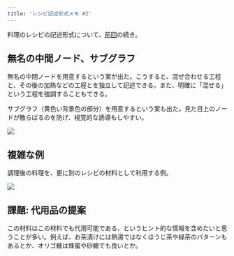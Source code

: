 ```yaml
---
title: 'レシピ記述形式メモ #2'
---
```

料理のレシピの記述形式について、[前回](https://r7kamura.com/articles/2022-05-13-mermaid-recipe-memo)の続き。

無名の中間ノード、サブグラフ
--------------

無名の中間ノードを用意するという案が出た。こうすると、混ぜ合わせる工程と、その後の加熱などの工程とを独立して記述できる。また、明確に「混ぜる」という工程を強調することもできる。

サブグラフ（黄色い背景色の部分）を用意するという案も出た。見た目上のノードが散らばるのを防げ、視覚的な誘導もしやすい。

![](https://lh3.googleusercontent.com/P7Xdh0ALVEd14s7SoU0hc-au7ul2O3sUSXv5xpu_0wCA5XZ3vWUJMtG_iNXkrLzGnTc9DD4R2yuXrTmkvhaH_cmvA___mn9w0ExkkeEuelshYEZegjxEm8sR4_yTxEakcOlw5hA-505x7zG4Zcg-cw)

複雑な例
----

調理後の料理を、更に別のレシピの材料として利用する例。

![](https://lh4.googleusercontent.com/rm0rdnhhI2YG-FyoLfh3PpmuUWtabsThTAfAScwWa4pTNQqv7ZMMqoTQvb1SnetWeAprwkoKwxMfcDC2h8nmskP3rwZlHMXk_oATadSjnG8U1ZAtaNZ1-YjUyiDNieYHw6ft1TbVN37pXOhBueF-mQ)

課題: 代用品の提案
----------

この材料はこの材料でも代用可能である、というヒント的な情報を含めたいと思うことが多い。例えば、お茶漬けには熱湯ではなくほうじ茶や緑茶のパターンもあるとか、オリゴ糖は蜂蜜や砂糖でも良いとか。
